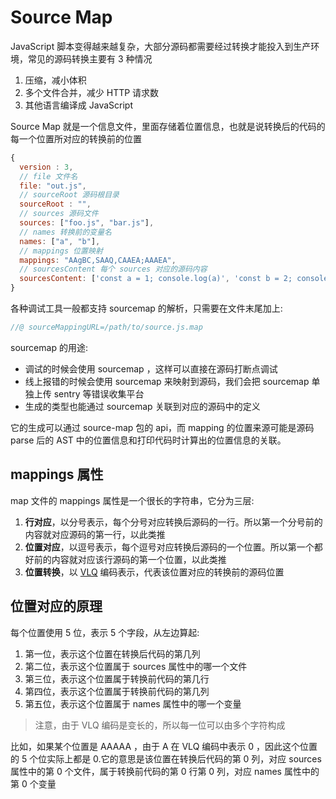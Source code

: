# Source Map

JavaScript 脚本变得越来越复杂，大部分源码都需要经过转换才能投入到生产环境，常见的源码转换主要有 3 种情况
1. 压缩，减小体积
1. 多个文件合并，减少 HTTP 请求数
1. 其他语言编译成 JavaScript

Source Map 就是一个信息文件，里面存储着位置信息，也就是说转换后的代码的每一个位置所对应的转换前的位置

```js
{
  version : 3,
  // file 文件名
  file: "out.js",
  // sourceRoot 源码根目录
  sourceRoot : "",
  // sources 源码文件
  sources: ["foo.js", "bar.js"],
  // names 转换前的变量名
  names: ["a", "b"],
  // mappings 位置映射
  mappings: "AAgBC,SAAQ,CAAEA;AAAEA",
  // sourcesContent 每个 sources 对应的源码内容
  sourcesContent: ['const a = 1; console.log(a)', 'const b = 2; console.log(b)']
}
```
各种调试工具一般都支持 sourcemap 的解析，只需要在文件末尾加上:
```js
//@ sourceMappingURL=/path/to/source.js.map
```

sourcemap 的用途:
+ 调试的时候会使用 sourcemap ，这样可以直接在源码打断点调试
+ 线上报错的时候会使用 sourcemap 来映射到源码，我们会把 sourcemap 单独上传 sentry 等错误收集平台
+ 生成的类型也能通过 sourcemap 关联到对应的源码中的定义

它的生成可以通过 source-map 包的 api，而 mapping 的位置来源可能是源码 parse 后的 AST 中的位置信息和打印代码时计算出的位置信息的关联。

## mappings 属性
map 文件的 mappings 属性是一个很长的字符串，它分为三层:
1. **行对应**，以分号表示，每个分号对应转换后源码的一行。所以第一个分号前的内容就对应源码的第一行，以此类推
1. **位置对应**，以逗号表示，每个逗号对应转换后源码的一个位置。所以第一个都好前的内容就对应该行源码的第一个位置，以此类推
1. **位置转换**，以 [VLQ](https://en.wikipedia.org/wiki/Variable-length_quantity) 编码表示，代表该位置对应的转换前的源码位置

## 位置对应的原理

每个位置使用 5 位，表示 5 个字段，从左边算起:
1. 第一位，表示这个位置在转换后代码的第几列
1. 第二位，表示这个位置属于 sources 属性中的哪一个文件
1. 第三位，表示这个位置属于转换前代码的第几行
1. 第四位，表示这个位置属于转换前代码的第几列
1. 第五位，表示这个位置属于 names 属性中的哪一个变量

> 注意，由于 VLQ 编码是变长的，所以每一位可以由多个字符构成

比如，如果某个位置是 AAAAA ，由于 A 在 VLQ 编码中表示 0 ，因此这个位置的 5 个位实际上都是 0.它的意思是该位置在转换后代码的第 0 列，对应 sources 属性中的第 0 个文件，属于转换前代码的第 0 行第 0 列，对应 names 属性中的第 0 个变量